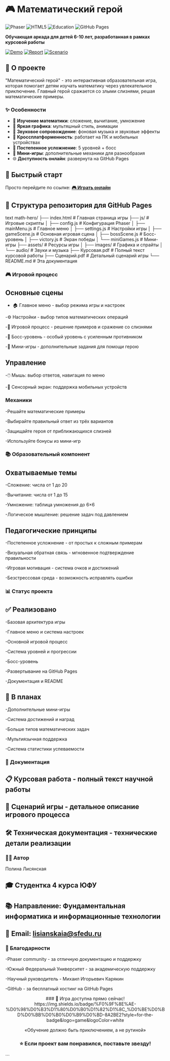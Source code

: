 # 🎮 Математический герой

![Phaser](https://img.shields.io/badge/Phaser-3.70.0-blue)
![HTML5](https://img.shields.io/badge/HTML5-Game-green)
![Education](https://img.shields.io/badge/Education-For%20Kids-orange)
![GitHub Pages](https://img.shields.io/badge/GitHub%20Pages-Deployed-brightgreen)

**Обучающая аркада для детей 6-10 лет, разработанная в рамках курсовой работы**

[![Demo](https://img.shields.io/badge/🎮-Играть_онлайн-8A2BE2)](https://your-username.github.io/math-hero)
[![Report](https://img.shields.io/badge/📄-Курсовая_работа-blue)](Курсовая.pdf)
[![Scenario](https://img.shields.io/badge/🎯-Сценарий_игры-green)](Сценарий.pdf)

## 🎯 О проекте

"Математический герой" - это интерактивная образовательная игра, которая помогает детям изучать математику через увлекательное приключение. Главный герой сражается со злыми слизнями, решая математические примеры.

### ✨ Особенности

- 🧮 **Изучение математики**: сложение, вычитание, умножение
- 🎨 **Яркая графика**: мультяшный стиль, анимации
- 🎵 **Звуковое сопровождение**: фоновая музыка и звуковые эффекты
- 📱 **Кроссплатформенность**: работает на ПК и мобильных устройствах
- 🎯 **Постепенное усложнение**: 5 уровней + босс
- 💫 **Мини-игры**: дополнительные механики для разнообразия
- 🌐 **Доступность онлайн**: развернута на GitHub Pages

## 🚀 Быстрый старт

Просто перейдите по ссылке: **[🎮 Играть онлайн](https://your-username.github.io/math-hero)**


## 📁 Структура репозитория для GitHub Pages
text
math-hero/
├── index.html          # Главная страница игры
├── js/                 # Игровые скрипты
│   ├── config.js       # Конфигурация Phaser
│   ├── mainMenu.js     # Главное меню
│   ├── settings.js     # Настройки игры
│   ├── gameScene.js    # Основная игровая сцена
│   ├── bossScene.js    # Босс-уровень
│   ├── victory.js      # Экран победы
│   └── miniGames.js    # Мини-игры
├── assets/             # Ресурсы игры
│   ├── images/         # Графика и спрайты
│   └── audio/          # Звуки и музыка
├── Курсовая.pdf        # Полный текст курсовой работы
├── Сценарий.pdf        # Детальный сценарий игры
└── README.md           # Эта документация
### 🎮 Игровой процесс
## Основные сцены
- 🏠 Главное меню - выбор режима игры и настроек

-⚙️ Настройки - выбор типов математических операций

-🎯 Игровой процесс - решение примеров и сражение со слизнями

-👑 Босс-уровень - особый уровень с усиленным противником

-🔄 Мини-игры - дополнительные задания для помощи герою

## Управление
-🖱️ Мышь: выбор ответов, навигация по меню

-📱 Сенсорный экран: поддержка мобильных устройств

### Механики
-Решайте математические примеры

-Выбирайте правильный ответ из трёх вариантов

-Защищайте героя от приближающихся слизней

-Используйте бонусы из мини-игр

### 📚 Образовательный компонент
## Охватываемые темы
-Сложение: числа от 1 до 20

-Вычитание: числа от 1 до 15

-Умножение: таблица умножения до 6×6

-Логическое мышление: решение задач под давлением

## Педагогические принципы
-Постепенное усложнение - от простых к сложным примерам

-Визуальная обратная связь - мгновенное подтверждение правильности

-Игровая мотивация - система очков и достижений

-Безстрессовая среда - возможность исправлять ошибки

### 📊 Статус проекта
## ✅ Реализовано
-Базовая архитектура игры

-Главное меню и система настроек

-Основной игровой процесс

-Система уровней и прогрессии

-Босс-уровень

-Развертывание на GitHub Pages

-Документация и README

## 🚧 В планах
-Дополнительные мини-игры

-Система достижений и наград

-Больше типов математических задач

-Мультиязычная поддержка

-Система статистики успеваемости

### 📄 Документация
## 📋 Курсовая работа - полный текст научной работы

## 🎯 Сценарий игры - детальное описание игрового процесса

## 🛠 Техническая документация - технические детали реализации

### 👨‍🎓 Автор
Полина Лисянская

## 🎓 Студентка 4 курса ЮФУ

## 📚 Направление: Фундаментальная информатика и информационные технологии

## 📧 Email: lisianskaia@sfedu.ru

### 🙏 Благодарности
-Phaser community - за отличную документацию и поддержку

-Южный Федеральный Университет - за академическую поддержку

-Научный руководитель - Михаил Игорьевич Карякин

-GitHub - за бесплатный хостинг на GitHub Pages

<div align="center">
### 🎯 Игра доступна прямо сейчас!
https://img.shields.io/badge/%F0%9F%8E%AE-%D0%98%D0%B3%D1%80%D0%B0%D1%82%D1%8C_%D0%BE%D0%BD%D0%BB%D0%B0%D0%B9%D0%BD-8A2BE2?style=for-the-badge&logo=game&logoColor=white

«Обучение должно быть приключением, а не рутиной»

### ⭐ Если проект вам понравился, поставьте звезду!

</div> ```
